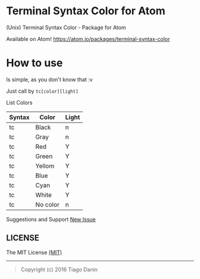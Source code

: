 # Terminal Syntax Color for Atom
(Unix) Terminal Syntax Color - Package for Atom

Available on Atom! https://atom.io/packages/terminal-syntax-color

# How to use

Is simple, as you don't know that :v

Just call by `tc[color][light]`

List Colors

Syntax | Color | Light|
-------|-------|------|
tc|Black|n|
tc|Gray|n|
tc|Red|Y|
tc|Green|Y|
tc|Yellom|Y|
tc|Blue|Y|
tc|Cyan|Y|
tc|White|Y|
tc|No color|n|


Suggestions and Support [New Issue](https://github.com/TiagoDanin/Terminal-Syntax-Color-for-Atom/issues/new)

## LICENSE
The MIT License [(MIT)](https://github.com/TiagoDanin/Terminal-Syntax-Color-for-Atom/blob/master/LICENSE)

---
>Copyright (c) 2016 Tiago Danin
